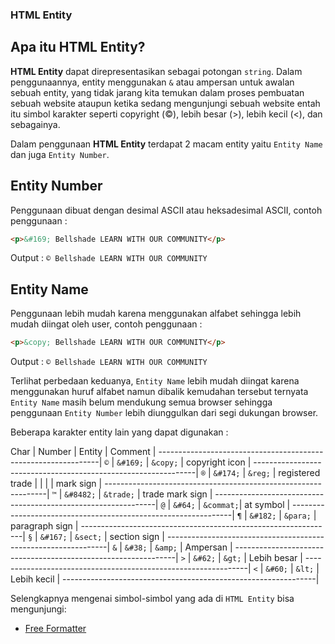 ### HTML Entity

## Apa itu HTML Entity?

**HTML Entity** dapat direpresentasikan sebagai potongan `string`. Dalam penggunaannya, entity menggunakan `&` atau ampersan
untuk awalan sebuah entity, yang tidak jarang kita temukan dalam proses pembuatan sebuah website ataupun ketika sedang mengunjungi sebuah website entah itu simbol karakter seperti copyright (©), lebih besar (>), lebih kecil (<), dan sebagainya.

Dalam penggunaan **HTML Entity** terdapat 2 macam entity yaitu `Entity Name` dan juga `Entity Number`.

## Entity Number

Penggunaan dibuat dengan desimal ASCII atau heksadesimal ASCII, contoh penggunaan :

```html
<p>&#169; Bellshade LEARN WITH OUR COMMUNITY</p>
```

Output : `© Bellshade LEARN WITH OUR COMMUNITY`

## Entity Name

Penggunaan lebih mudah karena menggunakan alfabet sehingga lebih mudah diingat oleh user, contoh penggunaan :

```html
<p>&copy; Bellshade LEARN WITH OUR COMMUNITY</p>
```

Output : `© Bellshade LEARN WITH OUR COMMUNITY`

Terlihat perbedaan keduanya, `Entity Name` lebih mudah diingat karena menggunakan huruf alfabet namun dibalik kemudahan tersebut ternyata `Entity Name` masih belum mendukung semua browser sehingga penggunaan `Entity Number` lebih diunggulkan dari segi dukungan browser.


Beberapa karakter entity lain yang dapat digunakan : 

Char	|    Number    |  Entity    | 	Comment                 |
---------------------------------------------------------------|
`©`	|    `&#169;`  |  `&copy;`	 |  copyright icon            |
---------------------------------------------------------------|
`®`	|    `&#174;`  |  `&reg;`	 |  registered trade          |
      |              |            |  mark sign                 |
---------------------------------------------------------------|
`™`	|    `&#8482;` |  `&trade;` |  trade mark sign           |
---------------------------------------------------------------|
`@`	|    `&#64;`	|  `&commat;`|  at symbol                 |
---------------------------------------------------------------|
`¶`	|    `&#182;`  |  `&para;`	 |  paragraph sign            |
---------------------------------------------------------------|
`§`	|    `&#167;`  |  `&sect;`	 |  section sign              |
---------------------------------------------------------------|
`&`   |    `&#38;`   |  `&amp;`   |  Ampersan                  |
---------------------------------------------------------------|
`>`   |    `&#62;`   |  `&gt;`    |  Lebih besar               |
---------------------------------------------------------------|
`<`   |    `&#60;`   |  `&lt;`    |  Lebih kecil               |
---------------------------------------------------------------|


Selengkapnya mengenai simbol-simbol yang ada di `HTML Entity` bisa mengunjungi:

- [Free Formatter](https://www.freeformatter.com/html-entities.html)
